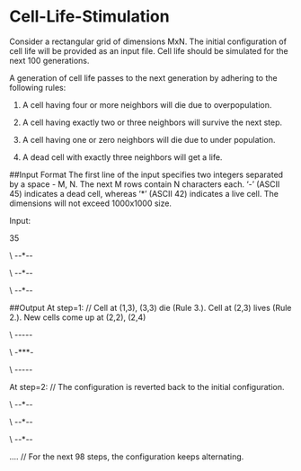 # Cell-Life-Stimulation
Consider a rectangular grid of dimensions MxN. The initial configuration of cell life will be provided as an input file. Cell life should be simulated for the next 100 generations.

A generation of cell life passes to the next generation by adhering to the following rules:

1. A cell having four or more neighbors will die due to overpopulation.

2. A cell having exactly two or three neighbors will survive the next step.

3. A cell having one or zero neighbors will die due to under population.

4. A dead cell with exactly three neighbors will get a life.

##Input Format
The first line of the input specifies two integers separated by a space - M, N. The next M rows contain N characters each. ‘-’ (ASCII 45) indicates a dead cell, whereas ‘*’ (ASCII 42) indicates a live cell. The dimensions will not exceed 1000x1000 size.

Input:

35

\ --*--

\ --*--

\ --*--

##Output
At step=1: // Cell at (1,3), (3,3) die (Rule 3.). Cell at (2,3) lives (Rule 2.). New cells come up at (2,2), (2,4)

\ -----

\ -***-

\ -----

At step=2: // The configuration is reverted back to the initial configuration.

\ --*--

\ --*--

\ --*--

.... // For the next 98 steps, the configuration keeps alternating.
